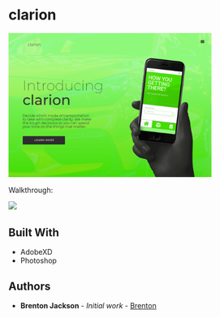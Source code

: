# clarion
<img src="clarion@2x.png" width=400px><br>

Walkthrough:

<img src="clarion.gif" width=400px><br>



## Built With

* AdobeXD
* Photoshop



## Authors

* **Brenton Jackson** - *Initial work* - [Brenton](https://github.com/brentonjackson)



